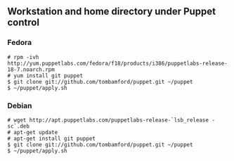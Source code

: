 Workstation and home directory under Puppet control
---------------------------------------------------

### Fedora

    # rpm -ivh http://yum.puppetlabs.com/fedora/f18/products/i386/puppetlabs-release-18-7.noarch.rpm
    # yum install git puppet
    $ git clone git://github.com/tombamford/puppet.git ~/puppet
    $ ~/puppet/apply.sh

### Debian

    # wget http://apt.puppetlabs.com/puppetlabs-release-`lsb_release -sc`.deb
    # apt-get update
    # apt-get install git puppet
    $ git clone git://github.com/tombamford/puppet.git ~/puppet
    $ ~/puppet/apply.sh

